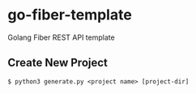 # go-fiber-template
Golang Fiber REST API template

## Create New Project

```
$ python3 generate.py <project name> [project-dir]
```
